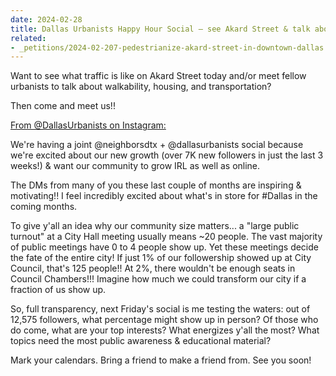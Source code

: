 ```yaml
---
date: 2024-02-28
title: Dallas Urbanists Happy Hour Social — see Akard Street & talk about petition!
related:
- _petitions/2024-02-207-pedestrianize-akard-street-in-downtown-dallas.md
---
```

Want to see what traffic is like on Akard Street today and/or meet fellow urbanists to talk about walkability, housing, and transportation?

Then come and meet us!!

[From @DallasUrbanists on Instagram:](https://www.instagram.com/p/C3ptLOmMVTU/)

We're having a joint @neighborsdtx + @dallasurbanists social because we're excited about our new growth (over 7K new followers in just the last 3 weeks!) & want our community to grow IRL as well as online.

The DMs from many of you these last couple of months are inspiring & motivating!! I feel incredibly excited about what's in store for #Dallas in the coming months.

To give y'all an idea why our community size matters... a "large public turnout" at a City Hall meeting usually means ~20 people. The vast majority of public meetings have 0 to 4 people show up. Yet these meetings decide the fate of the entire city! If just 1% of our followership showed up at City Council, that's 125 people!! At 2%, there wouldn't be enough seats in Council Chambers!!! Imagine how much we could transform our city if a fraction of us show up.

So, full transparency, next Friday's social is me testing the waters: out of 12,575 followers, what percentage might show up in person? Of those who do come, what are your top interests? What energizes y'all the most? What topics need the most public awareness & educational material?

Mark your calendars. Bring a friend to make a friend from. See you soon!